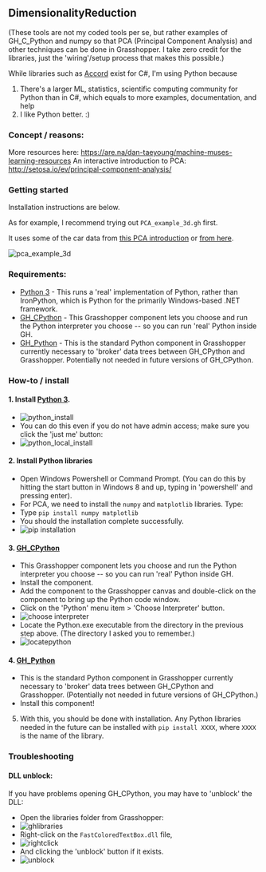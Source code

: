 ## DimensionalityReduction

(These tools are not my coded tools per se, but rather examples of GH_C_Python and numpy so that PCA (Principal Component Analysis) and other techniques can be done in Grasshopper. 
I take zero credit for the libraries, just the 'wiring'/setup process that makes this possible.)

While libraries such as [Accord](http://accord-framework.net/intro.html) exist for C#, 
I'm using Python because 
1) There's a larger ML, statistics, scientific computing community for Python than in C#, which equals to more examples, documentation, and help
2) I like Python better. :)

### Concept / reasons:
More resources here: https://are.na/dan-taeyoung/machine-muses-learning-resources
An interactive introduction to PCA: http://setosa.io/ev/principal-component-analysis/


### Getting started

Installation instructions are below.

As for example, I recommend trying out `PCA_example_3d.gh` first. 

It uses some of the car data from [this PCA introduction](https://rstudio-pubs-static.s3.amazonaws.com/182884_e3952c98230b4f789d1224eee70df3d4.html) or [from here](https://feliperego.github.io/blog/2016/05/31/Intro-To-Principal-Component-Analysis).

![pca_example_3d](https://github.com/dantaeyoung/GrasshopperArsenal/blob/master/DimensionalityReduction/images/example_PCA_example_3d.png)


### Requirements:
- [Python 3](https://www.python.org/downloads/) - This runs a 'real' implementation of Python, rather than IronPython, which is Python for the primarily Windows-based .NET framework.
- [GH_CPython](http://www.food4rhino.com/app/ghcpython) - This Grasshopper component lets you choose and run the Python interpreter you choose -- so you can run 'real' Python inside GH.
- [GH_Python](http://www.food4rhino.com/app/ghpython) - This is the standard Python component in Grasshopper currently necessary to 'broker' data trees between GH_CPython and Grasshopper. Potentially not needed in future versions of GH_CPython.

### How-to / install
#### 1. Install [Python 3](https://www.python.org/downloads/).
- ![python_install](https://github.com/dantaeyoung/GrasshopperArsenal/blob/master/DimensionalityReduction/images/installation_1_python.png)
- You can do this even if you do not have admin access; make sure you click the 'just me' button:
- ![python_local_install](https://github.com/dantaeyoung/GrasshopperArsenal/blob/master/DimensionalityReduction/images/installation_1.5_python_local.png)

####  2. Install Python libraries
- Open Windows Powershell or Command Prompt. (You can do this by hitting the start button in Windows 8 and up, typing in 'powershell' and pressing enter).
- For PCA, we need to install the `numpy` and `matplotlib` libraries. Type:
- Type `pip install numpy matplotlib`
- You should the installation complete successfully.
- ![pip installation](https://github.com/dantaeyoung/GrasshopperArsenal/blob/master/DimensionalityReduction/images/installation_4_pip_install.png)

#### 3. [GH_CPython](http://www.food4rhino.com/app/ghcpython)
- This Grasshopper component lets you choose and run the Python interpreter you choose -- so you can run 'real' Python inside GH. 
- Install the component.
- Add the component to the Grasshopper canvas and double-click on the component to bring up the Python code window.
- Click on the 'Python' menu item > 'Choose Interpreter' button.
- ![choose interpreter](https://github.com/dantaeyoung/GrasshopperArsenal/blob/master/DimensionalityReduction/images/installation_2_choose_interpreter.png)
- Locate the Python.exe executable from the directory in the previous step above. (The directory I asked you to remember.)
- ![locatepython](https://github.com/dantaeyoung/GrasshopperArsenal/blob/master/DimensionalityReduction/images/installation_3_locatePython.png)

#### 4. [GH_Python](http://www.food4rhino.com/app/ghpython)
- This is the standard Python component in Grasshopper currently necessary to 'broker' data trees between GH_CPython and Grasshopper. (Potentially not needed in future versions of GH_CPython.)
- Install this component!

5. With this, you should be done with installation. Any Python libraries needed in the future can be installed with `pip install XXXX`, where `XXXX` is the name of the library.

### Troubleshooting

#### DLL unblock:
If you have problems opening GH_CPython, you may have to 'unblock' the DLL:
- Open the libraries folder from Grasshopper:
- ![ghlibraries](https://github.com/dantaeyoung/GrasshopperArsenal/blob/master/DimensionalityReduction/images/grasshopper_libraries.png)
- Right-click on the `FastColoredTextBox.dll` file,
- ![rightclick](https://github.com/dantaeyoung/GrasshopperArsenal/blob/master/DimensionalityReduction/images/dll_right_click.png)
- And clicking the 'unblock' button if it exists.
- ![unblock](https://github.com/dantaeyoung/GrasshopperArsenal/blob/master/DimensionalityReduction/images/dll_unblock.jpg)
